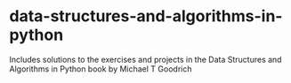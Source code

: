 # data-structures-and-algorithms-in-python
Includes solutions to the exercises and projects in the Data Structures and Algorithms in Python book by Michael T Goodrich
